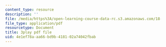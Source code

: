 ```yaml
---
content_type: resource
description: ''
file: /media/https%3A/open-learning-course-data-rc.s3.amazonaws.com/18-01sc-single-variable-calculus-fall-2010/4e1ef78aaa66bd9b418102a74042fbab_LUdI4-YCIh8.pdf
file_type: application/pdf
resourcetype: Document
title: 3play pdf file
uid: 4e1ef78a-aa66-bd9b-4181-02a74042fbab
---
```


